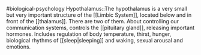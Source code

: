 #biological-psychology 
Hypothalamus::The hypothalamus is a very small but very important structure of the [[Limbic System]], located below and in front of the [[thalamus]]. There are two of them. About controlling our communication systems, controls the [[pituitary gland]], releasing important hormones. Includes regulation of body temperature, thirst, hunger, biological rhythms of [[sleep|sleeping]] and waking, sexual arousal and emotions.